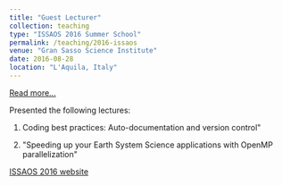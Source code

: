 ```yaml
---
title: "Guest Lecturer"
collection: teaching
type: "ISSAOS 2016 Summer School"
permalink: /teaching/2016-issaos
venue: "Gran Sasso Science Institute"
date: 2016-08-28
location: "L'Aquila, Italy"
---
```


[Read more...](/teaching/2016-issaos)

Presented the following lectures:

  1. Coding best practices: Auto-documentation and version control"

  2. "Speeding up your Earth System Science applications with OpenMP parallelization"

[ISSAOS 2016 website](http://cetemps.aquila.infn.it/issaos/index.php/presentation/)

